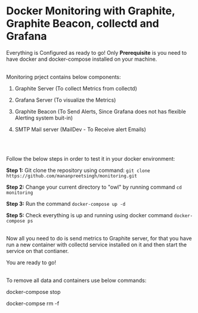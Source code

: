 # Docker Monitoring with Graphite, Graphite Beacon, collectd and Grafana

Everything is Configured as ready to go! Only **Prerequisite** is you need to have docker and docker-compose installed on your machine.
<br/> <br />

Monitoring prject contains below components: 

1. Graphite Server (To collect Metrics from collectd)

2. Grafana Server (To visualize the Metrics)

3. Graphite Beacon (To Send Alerts, Since Grafana does not has flexible Alerting system buit-in)

4. SMTP Mail server (MailDev - To Receive alert Emails)

 <br /> <br />

Follow the below steps in order to test it in your docker environment:

**Step 1:** Git clone the repository using command: `git clone https://github.com/mananpreetsingh/monitoring.git`

**Step 2:** Change your current directory to "owl" by running command `cd monitoring`

**Step 3:** Run the command `docker-compose up -d`

**Step 5:** Check everything is up and running using docker command `docker-compose ps`
 <br /> <br />

Now all you need to do is send metrics to Graphite server, for that you have run a new container with collectd service installed on it and then start the service on that contianer.

You are ready to go!
 <br /> <br />

To remove all data and containers use below commands:

docker-compose stop

docker-compse rm -f
